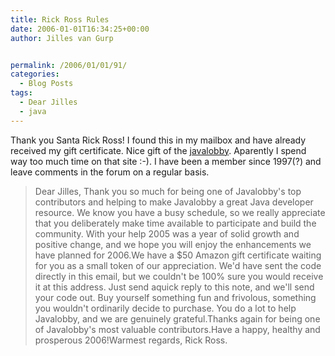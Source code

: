 ```yaml
---
title: Rick Ross Rules
date: 2006-01-01T16:34:25+00:00
author: Jilles van Gurp


permalink: /2006/01/01/91/
categories:
  - Blog Posts
tags:
  - Dear Jilles
  - java
---
```

Thank you Santa Rick Ross! I found this in my mailbox and have already received my gift certificate. Nice gift of the [javalobby](http://www.javalobby.org). Aparently I spend way too much time on that site :-). I have been a member since 1997(?) and leave comments in the forum on a regular basis.

> Dear Jilles, Thank you so much for being one of Javalobby's top contributors and helping to make Javalobby a great Java developer resource.  We know you have a busy schedule, so we really appreciate that you deliberately make time available to participate and build the community. With your help 2005 was a year of solid growth and positive change, and we hope you will enjoy the enhancements we have planned for 2006.We have a $50 Amazon gift certificate waiting for you as a small token of our appreciation. We'd have sent the code directly in this email, but we couldn't be 100% sure you would receive it at this address. Just send aquick reply to this note, and we'll send your code out. Buy yourself something fun and frivolous, something you wouldn't ordinarily decide to purchase. You do a lot to help Javalobby, and we are genuinely grateful.Thanks again for being one of Javalobby's most valuable contributors.Have a happy, healthy and prosperous 2006!Warmest regards, Rick Ross.
